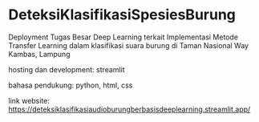 # DeteksiKlasifikasiSpesiesBurung

Deployment Tugas Besar Deep Learning terkait Implementasi Metode Transfer Learning dalam klasifikasi suara burung di Taman Nasional Way Kambas, Lampung

hosting dan development: streamlit

bahasa pendukung: python, html, css

link website: https://deteksiklasifikasiaudioburungberbasisdeeplearning.streamlit.app/
